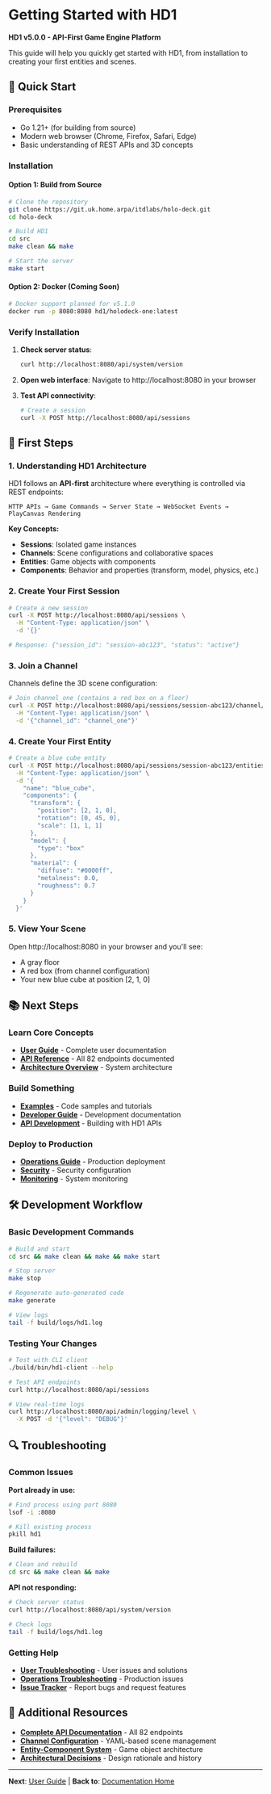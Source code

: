 # Getting Started with HD1

**HD1 v5.0.0 - API-First Game Engine Platform**

This guide will help you quickly get started with HD1, from installation to creating your first entities and scenes.

## 🚀 **Quick Start**

### **Prerequisites**
- Go 1.21+ (for building from source)
- Modern web browser (Chrome, Firefox, Safari, Edge)
- Basic understanding of REST APIs and 3D concepts

### **Installation**

#### **Option 1: Build from Source**
```bash
# Clone the repository
git clone https://git.uk.home.arpa/itdlabs/holo-deck.git
cd holo-deck

# Build HD1
cd src
make clean && make

# Start the server
make start
```

#### **Option 2: Docker (Coming Soon)**
```bash
# Docker support planned for v5.1.0
docker run -p 8080:8080 hd1/holodeck-one:latest
```

### **Verify Installation**
1. **Check server status**:
   ```bash
   curl http://localhost:8080/api/system/version
   ```

2. **Open web interface**:
   Navigate to http://localhost:8080 in your browser

3. **Test API connectivity**:
   ```bash
   # Create a session
   curl -X POST http://localhost:8080/api/sessions
   ```

## 🎯 **First Steps**

### **1. Understanding HD1 Architecture**

HD1 follows an **API-first** architecture where everything is controlled via REST endpoints:

```
HTTP APIs → Game Commands → Server State → WebSocket Events → PlayCanvas Rendering
```

**Key Concepts:**
- **Sessions**: Isolated game instances
- **Channels**: Scene configurations and collaborative spaces
- **Entities**: Game objects with components
- **Components**: Behavior and properties (transform, model, physics, etc.)

### **2. Create Your First Session**

```bash
# Create a new session
curl -X POST http://localhost:8080/api/sessions \
  -H "Content-Type: application/json" \
  -d '{}'

# Response: {"session_id": "session-abc123", "status": "active"}
```

### **3. Join a Channel**

Channels define the 3D scene configuration:

```bash
# Join channel_one (contains a red box on a floor)
curl -X POST http://localhost:8080/api/sessions/session-abc123/channel/join \
  -H "Content-Type: application/json" \
  -d '{"channel_id": "channel_one"}'
```

### **4. Create Your First Entity**

```bash
# Create a blue cube entity
curl -X POST http://localhost:8080/api/sessions/session-abc123/entities \
  -H "Content-Type: application/json" \
  -d '{
    "name": "blue_cube",
    "components": {
      "transform": {
        "position": [2, 1, 0],
        "rotation": [0, 45, 0],
        "scale": [1, 1, 1]
      },
      "model": {
        "type": "box"
      },
      "material": {
        "diffuse": "#0000ff",
        "metalness": 0.0,
        "roughness": 0.7
      }
    }
  }'
```

### **5. View Your Scene**

Open http://localhost:8080 in your browser and you'll see:
- A gray floor
- A red box (from channel configuration)
- Your new blue cube at position [2, 1, 0]

## 📚 **Next Steps**

### **Learn Core Concepts**
- **[User Guide](../user-guide/README.md)** - Complete user documentation
- **[API Reference](../reference/api-specification.md)** - All 82 endpoints documented
- **[Architecture Overview](../architecture/overview.md)** - System architecture

### **Build Something**
- **[Examples](examples/)** - Code samples and tutorials
- **[Developer Guide](../developer-guide/README.md)** - Development documentation
- **[API Development](../developer-guide/api-development.md)** - Building with HD1 APIs

### **Deploy to Production**
- **[Operations Guide](../operations/README.md)** - Production deployment
- **[Security](../operations/security.md)** - Security configuration
- **[Monitoring](../operations/monitoring.md)** - System monitoring

## 🛠️ **Development Workflow**

### **Basic Development Commands**
```bash
# Build and start
cd src && make clean && make && make start

# Stop server
make stop

# Regenerate auto-generated code
make generate

# View logs
tail -f build/logs/hd1.log
```

### **Testing Your Changes**
```bash
# Test with CLI client
./build/bin/hd1-client --help

# Test API endpoints
curl http://localhost:8080/api/sessions

# View real-time logs
curl http://localhost:8080/api/admin/logging/level \
  -X POST -d '{"level": "DEBUG"}'
```

## 🔍 **Troubleshooting**

### **Common Issues**

**Port already in use:**
```bash
# Find process using port 8080
lsof -i :8080

# Kill existing process
pkill hd1
```

**Build failures:**
```bash
# Clean and rebuild
cd src && make clean && make
```

**API not responding:**
```bash
# Check server status
curl http://localhost:8080/api/system/version

# Check logs
tail -f build/logs/hd1.log
```

### **Getting Help**
- **[User Troubleshooting](../user-guide/troubleshooting.md)** - User issues and solutions
- **[Operations Troubleshooting](../operations/troubleshooting.md)** - Production issues
- **[Issue Tracker](https://github.com/hd1/issues)** - Report bugs and request features

## 📖 **Additional Resources**

- **[Complete API Documentation](../reference/api-specification.md)** - All 82 endpoints
- **[Channel Configuration](../user-guide/channels.md)** - YAML-based scene management
- **[Entity-Component System](../user-guide/entities-components.md)** - Game object architecture
- **[Architectural Decisions](../decisions/README.md)** - Design rationale and history

---

**Next**: [User Guide](../user-guide/README.md) | **Back to**: [Documentation Home](../README.md)